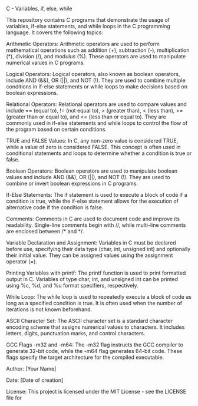 C - Variables, if, else, while

This repository contains C programs that demonstrate the usage of variables, if-else statements, and while loops in the C programming language. It covers the following topics:

Arithmetic Operators:
Arithmetic operators are used to perform mathematical operations such as addition (+), subtraction (-), multiplication (*), division (/), and modulus (%). These operators are used to manipulate numerical values in C programs.

Logical Operators:
Logical operators, also known as boolean operators, include AND (&&), OR (||), and NOT (!). They are used to combine multiple conditions in if-else statements or while loops to make decisions based on boolean expressions.

Relational Operators:
Relational operators are used to compare values and include == (equal to), != (not equal to), > (greater than), < (less than), >= (greater than or equal to), and <= (less than or equal to). They are commonly used in if-else statements and while loops to control the flow of the program based on certain conditions.

TRUE and FALSE Values:
In C, any non-zero value is considered TRUE, while a value of zero is considered FALSE. This concept is often used in conditional statements and loops to determine whether a condition is true or false.

Boolean Operators:
Boolean operators are used to manipulate boolean values and include AND (&&), OR (||), and NOT (!). They are used to combine or invert boolean expressions in C programs.

If-Else Statements:
The if statement is used to execute a block of code if a condition is true, while the if-else statement allows for the execution of alternative code if the condition is false.

Comments:
Comments in C are used to document code and improve its readability. Single-line comments begin with //, while multi-line comments are enclosed between /* and */.

Variable Declaration and Assignment:
Variables in C must be declared before use, specifying their data type (char, int, unsigned int) and optionally their initial value. They can be assigned values using the assignment operator (=).

Printing Variables with printf:
The printf function is used to print formatted output in C. Variables of type char, int, and unsigned int can be printed using %c, %d, and %u format specifiers, respectively.

While Loop:
The while loop is used to repeatedly execute a block of code as long as a specified condition is true. It is often used when the number of iterations is not known beforehand.

ASCII Character Set:
The ASCII character set is a standard character encoding scheme that assigns numerical values to characters. It includes letters, digits, punctuation marks, and control characters.

GCC Flags -m32 and -m64:
The -m32 flag instructs the GCC compiler to generate 32-bit code, while the -m64 flag generates 64-bit code. These flags specify the target architecture for the compiled executable.

Author:
[Your Name]

Date:
[Date of creation]

License:
This project is licensed under the MIT License - see the LICENSE file for 
